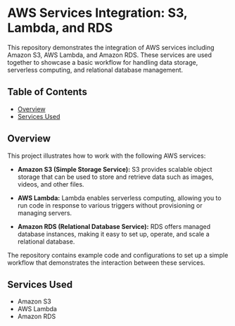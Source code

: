 # AWS Services Integration: S3, Lambda, and RDS

This repository demonstrates the integration of AWS services including Amazon S3, AWS Lambda, and Amazon RDS. These services are used together to showcase a basic workflow for handling data storage, serverless computing, and relational database management.

## Table of Contents

- [Overview](#overview)
- [Services Used](#services-used)


## Overview

This project illustrates how to work with the following AWS services:

- **Amazon S3 (Simple Storage Service):** S3 provides scalable object storage that can be used to store and retrieve data such as images, videos, and other files.

- **AWS Lambda:** Lambda enables serverless computing, allowing you to run code in response to various triggers without provisioning or managing servers.

- **Amazon RDS (Relational Database Service):** RDS offers managed database instances, making it easy to set up, operate, and scale a relational database.

The repository contains example code and configurations to set up a simple workflow that demonstrates the interaction between these services.

## Services Used

- Amazon S3
- AWS Lambda
- Amazon RDS

